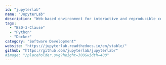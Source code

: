 ```yaml
---
id: "jupyterlab"
name: "JupyterLab"
description: "Web-based environment for interactive and reproducible computing."
tags:
  - "BSD-3-Clause"
  - "Python"
  - "Docker"
category: "Software Development"
website: "https://jupyterlab.readthedocs.io/en/stable/"
github: "https://github.com/jupyterlab/jupyterlab/"
#image: "/placeholder.svg?height=300&width=400"
---
```



